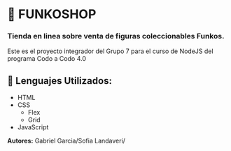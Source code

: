 # :rocket: FUNKOSHOP

### Tienda en linea sobre venta de figuras coleccionables Funkos.

Este es el proyecto integrador del Grupo 7 para el curso de NodeJS del programa Codo a Codo 4.0

## :book: Lenguajes Utilizados:

- HTML
- CSS
    - Flex
    - Grid
- JavaScript

__Autores:__ Gabriel Garcia/Sofia Landaveri/
